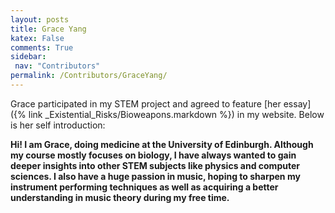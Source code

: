 ```yaml
---
layout: posts
title: Grace Yang
katex: False
comments: True
sidebar:
 nav: "Contributors"
permalink: /Contributors/GraceYang/
---
```


Grace participated in my STEM project and agreed to feature [her essay]({% link _Existential_Risks/Bioweapons.markdown %}) in my website. Below is her self introduction:

**Hi! I am Grace, doing medicine at the University of Edinburgh. Although my course mostly focuses on biology, I have always wanted to gain deeper insights into other STEM subjects like physics and computer sciences. I also have a huge passion in music, hoping to sharpen my instrument performing techniques as well as acquiring a better understanding in music theory during my free time.**